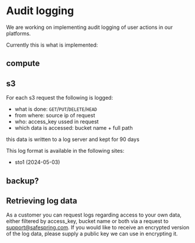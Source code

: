 Audit logging
=============

We are working on implementing audit logging of user actions in our platforms.

Currently this is what is implemented:

compute
-------

s3
--

For each s3 request the following is logged:
* what is done: `GET`/`PUT`/`DELETE`/`HEAD`
* from where: source ip of request
* who: access_key ussed in request
* which data is accessed: bucket name + full path

this data is written to a log server and kept for 90 days

This log format is available in the following sites:

* sto1 (2024-05-03)

backup?
-------

Retrieving log data
-------------------

As a customer you can request logs regarding access to your own data, either filtered by access_key, bucket name or both via a request to support@safespring.com. If you would like to receive an encrypted version of the log data, please supply a public key we can use in encrypting it.
